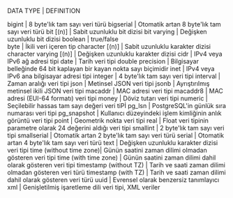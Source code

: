 DATA TYPE               | DEFINITION


bigint                  | 8 byte'lık tam sayı veri türü 
bigserial               | Otomatik artan 8 byte'lık tam sayı veri türü 
bit [(n)]               | Sabit uzunluklu bit dizisi 
bit varying             | Değişken uzunluklu bit dizisi 
boolean                 | true/false  
byte                    | İkili veri içeren tip
character [(n)]         | Sabit uzunluklu karakter dizisi
character varying [(n)] | Değişken uzunluklu karakter dizisi
cidr                    | IPv4 veya IPv6 ağ adresi tipi
date                    | Tarih veri tipi
double precision        | Bilgisayar belleğinde 64 bit kaplayan bir kayan nokta sayı biçimidir 
inet                    | IPv4 veya IPv6 ana bilgisayar adresi tipi 
integer                 | 4 byte'lık tam sayı veri tipi
interval                | Zaman aralığı veri tipi
json                    | Metinsel JSON veri tipi
jsonb                   | Ayrıştırılmış metinsel ikili JSON veri tipi
macaddr                 | MAC adresi veri tipi
macaddr8                | MAC adresi (EUI-64 formatı) veri tipi
money                   | Döviz tutarı veri tipi
numeric                 | Seçilebilir hassas tam sayı değeri veri tiPİ
pg_lsn                  | PostgreSQL'in günlük sıra numarası veri tipi
pg_snapshot             | Kullanıcı düzeyindeki işlem kimliğinin anlık görüntü veri tipi
point                   | Geometrik nokta veri tipi
real                    | Float veri tipinin parametre olarak 24 değerini aldığı veri tipi
smallint                | 2 byte'lık tam sayı veri tipi
smallserial             | Otomatik artan 2 byte'lık tam sayı veri türü
serial                  | Otomatik artan 4 byte'lık tam sayı veri türü
text                    | Değişken uzunluklu karakter dizisi veri tipi
time (without time zone)| Günün saatini zaman dilimi olmadan gösteren veri tipi
time (with time zone)   | Günün saatini zaman dilimi dahil olarak gösteren veri tipi
timestamp (without TZ)  | Tarih ve saati zaman dilimi olmadan gösteren veri türü
timestamp (with TZ)     | Tarih ve saati zaman dilimi dahil olarak gösteren veri türü
uuid                    | Evrensel olarak benzersiz tanımlayıcı
xml                     | Genişletilmiş işaretleme dili veri tipi, XML veriler
